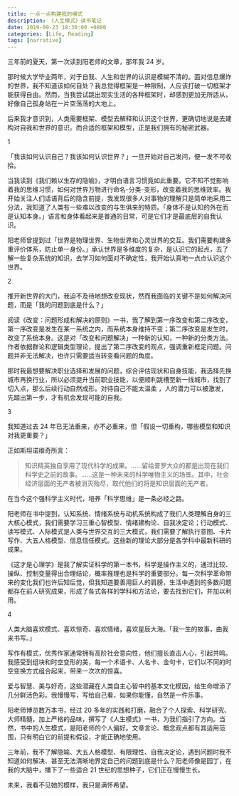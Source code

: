 ```yaml
---
title: 一点一点构建我的模式
description: 《人生模式》读书笔记
date: 2019-09-23 18:30:00 +0800
categories: [Life, Reading]
tags: [narrative]
---
```


三年前的夏天，第一次读到阳老师的文章，那年我 24 岁。

那时候大学毕业两年，对于自我、人生和世界的认识是模糊不清的。面对信息爆炸的世界，我不知道该如何自处？我总觉得框架是一种限制，人应该打破一切框架才能获得自由。然而，当我尝试跳出现实生活的各种框架时，却感到更加无所适从，好像自己孤身站在一片空荡荡的大地上。

后来我才意识到，人类需要框架、模型去解释和认识这个世界，更确切地说是去建构对自我和世界的意识。而合适的框架和模型，正是我们拥有的秘密武器。

1

「我该如何认识自己？我该如何认识世界？」一旦开始对自己发问，便一发不可收拾。

当我读到《我们赖以生存的隐喻》，才明白语言习惯竟如此重要。它不知不觉影响着我的思维习惯，如何对世界万物进行命名-分类-变形，改变着我的思维效率。我开始关注人们话语背后的隐含前提，我发现很多人对事物的理解只是简单地采用二分法，我知道了人类有一些难以改变的与生俱来的特质。「身体不是认知的外在而是认知本身。」语言和身体看起来是普通的日常，可是它们才是最底层的自我认识。

阳老师曾提到过「世界是物理世界、生物世界和心灵世界的交互。我们需要构建多重评价体系，防止单一身份。」承认世界是多维度的复杂，是认识它的起点，去了解一些复杂系统的知识，去学习如何面对不确定性，我开始认真地一点点认识这个世界。

2

推开新世界的大门，我迫不及待地想改变现状，然而我面临的关键不是如何解决问题，而是「我的问题到底是什么？」

阅读《改变：问题形成和解决的原则》一书，我了解到第一序改变和第二序改变，第一序改变是发生在某一系统之内，而系统本身维持不变；第二序改变是发生时，改变了系统本身。这是对「改变和问题解决」一种新的认知，一种新的分类方法。作者依据群论和逻辑类型理论，提出了第二序改变的观点，强调重新框定问题。问题并非无法解决，也许只需要适当转变看问题的角度。

那时我最想要解决职业选择和发展的问题，综合评估现状和自身技能，我选择先换城市再换行业，所以必须提升当前职业技能，以便顺利跳槽至新一线城市，找到了切入点，那么后续行动自然成形。对待自己不能太温柔 ，人的潜力可以被激发，先踏出第一步，才有机会发现可能的自我。

3

我知道过去 24 年已无法重来，亦不必重来，但「假设一切重构，哪些模型和知识对我更重要？」

正如斯坦诺维奇所言：

> 知识精英独自享用了现代科学的成果。…...留给普罗大众的都是出现在我们科学史之前的故事。……这是一种未来的科学唯物主义的场景。其中，社会经济层面的无产者被消灭殆尽，取代他们的将是知识层面的无产者。

在当今这个强科学主义时代，培养「科学思维」是一条必经之路。

阳老师在书中提到，认知系统、情绪系统与动机系统构成了我们人类理解自身的三大核心模式，我们需要学习三重心智模型、情绪建构论、自我决定论；行动模式、读写模式、人际模式是人类与世界交互的三大模式，我们需要了解执行意图、卡片写作、大五人格模型、信息信任模式。这些新的理论大部分是各学科中最新科研的成果。

《这才是心理学》是我了解实证科学的第一本书，科学是操作主义的，通过比较、操纵、控制变量得出合理结论，概率推理也是科学的重要部分。每一次科学革命带来的变化我们也许后知后觉，但我知道要善用巨人的肩膀，生活中遇到的多数问题都存在前人研究成果，形成了各式各样的学科和方法论，要去找到它们，并加以利用。

4

人类大脑喜欢模式、喜欢惊奇、喜欢情绪，喜欢星辰大海。「我一生的故事，由我来书写。」

写作有模式，优秀作家通常拥有高阶社会意向性，他们擅长直击人心，引起共鸣。我感受到组块和时空变形的美，每一个术语卡、人名卡、金句卡，它们以不同的时空变换方式组合起来，带来一次次的惊喜。

爱与智慧、美与好奇，这些潜藏在人类自主心智中的基本文化模因，给生命增添了几分鲜活色彩。我慢慢写，写给自己看，如果你能懂，自然是一件乐事。



阳老师博览数万本书，经过 20 多年的实践和打磨，融合了个人探索、科学研究、大师精髓，加上严格的品味，撰写了《人生模式》一书，为我们指引了方向。当然，书中的人生模式，是阳老师的个人偏好。文章言论、概念观点都有其适用范围，只有明白它的前提和假设，才能正确地使用。

三年前，我不了解隐喻、大五人格模型、有限理性、自我决定论，遇到问题时我不知道如何解决、甚至无法清晰地界定自己的问题到底是什么？阳老师像是园丁，在我的大脑中，播下了一些适合 21 世纪的思想种子，它们正在慢慢生长。

未来，我看不见她的模样，我只是满怀希望。

